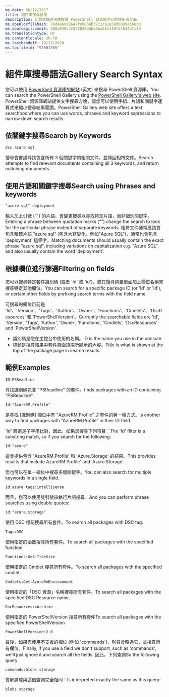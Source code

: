 ```yaml
---
ms.date: 06/12/2017
title: 組件庫搜尋語法
description: 此文章描述用來搜尋 PowerShell 資源庫內容的使用者介面。
ms.openlocfilehash: 7ad486095647f99056b37c2ca1a50db099a166c0
ms.sourcegitcommit: 488a940c7c828820b36a6ba56c119f64614afc29
ms.translationtype: HT
ms.contentlocale: zh-TW
ms.lasthandoff: 10/27/2020
ms.locfileid: "92661365"
---
```

# <a name="gallery-search-syntax"></a><span data-ttu-id="ed717-103">組件庫搜尋語法</span><span class="sxs-lookup"><span data-stu-id="ed717-103">Gallery Search Syntax</span></span>

<span data-ttu-id="ed717-104">您可以使用 [PowerShell 資源庫的網站](https://www.powershellgallery.com/) \(英文\) 來搜尋 PowerShell 資源庫。</span><span class="sxs-lookup"><span data-stu-id="ed717-104">You can search the PowerShell Gallery using the [PowerShell Gallery's web site](https://www.powershellgallery.com/).</span></span> <span data-ttu-id="ed717-105">PowerShell 資源庫網站提供文字搜尋方塊，讓您可以使用字組、片語和關鍵字運算式來縮小搜尋結果範圍。</span><span class="sxs-lookup"><span data-stu-id="ed717-105">PowerShell Gallery web site offers a text searchbox where you can use words, phrases and keyword expressions to narrow down search results.</span></span>

## <a name="search-by-keywords"></a><span data-ttu-id="ed717-106">依關鍵字搜尋</span><span class="sxs-lookup"><span data-stu-id="ed717-106">Search by Keywords</span></span>

```Syntax
dsc azure sql
```

<span data-ttu-id="ed717-107">搜尋會嘗試尋找包含所有 3 個關鍵字的相關文件，並傳回相符文件。</span><span class="sxs-lookup"><span data-stu-id="ed717-107">Search attempts to find relevant documents containing all 3 keywords, and return matching documents.</span></span>

## <a name="search-using-phrases-and-keywords"></a><span data-ttu-id="ed717-108">使用片語和關鍵字搜尋</span><span class="sxs-lookup"><span data-stu-id="ed717-108">Search using Phrases and keywords</span></span>

```Syntax
"azure sql" deployment
```

<span data-ttu-id="ed717-109">輸入加上引號 ("") 的片語，會變更搜尋以尋找特定片語，而非個別關鍵字。</span><span class="sxs-lookup"><span data-stu-id="ed717-109">Entering a phrase between quotation marks ("") change the search to look for the particular phrase instead of separate keywords.</span></span> <span data-ttu-id="ed717-110">相符文件通常應該會包含精確片語 "azure sql" (包含大寫變化，例如"Azure SQL")，通常也會包含 'deployment' 這個字。</span><span class="sxs-lookup"><span data-stu-id="ed717-110">Matching documents should usually contain the exact phrase "azure sql", including variations on capitalization e.g. "Azure SQL", and also usually contain the word 'deployment'.</span></span>

## <a name="filtering-on-fields"></a><span data-ttu-id="ed717-111">根據欄位進行篩選</span><span class="sxs-lookup"><span data-stu-id="ed717-111">Filtering on fields</span></span>

<span data-ttu-id="ed717-112">您可以搜尋特定套件識別碼 (或者 'Id' 或 'id')，或在搜尋詞彙前面加上欄位名稱來搜尋特定其他欄位。</span><span class="sxs-lookup"><span data-stu-id="ed717-112">You can search for a specific package ID (or 'Id' or 'id'), or certain other fields by prefixing search terms with the field name.</span></span>

<span data-ttu-id="ed717-113">可搜尋的欄位目前是 'Id'、'Version'、'Tags'、'Author'、'Owner'、'Functions'、'Cmdlets'、'DscResources' 和 'PowerShellVersion'。</span><span class="sxs-lookup"><span data-stu-id="ed717-113">Currently the searchable fields are 'Id', 'Version', 'Tags', 'Author', 'Owner', 'Functions', 'Cmdlets', 'DscResources' and 'PowerShellVersion'.</span></span>

- <span data-ttu-id="ed717-114">識別碼是您在主控台中使用的名稱。</span><span class="sxs-lookup"><span data-stu-id="ed717-114">ID is the name you use in the console.</span></span>
- <span data-ttu-id="ed717-115">標題是搜尋結果中套件頁面頂端所顯示的內容。</span><span class="sxs-lookup"><span data-stu-id="ed717-115">Title is what is shown at the top of the package page in search results.</span></span>

## <a name="examples"></a><span data-ttu-id="ed717-116">範例</span><span class="sxs-lookup"><span data-stu-id="ed717-116">Examples</span></span>

```Syntax
ID:PSReadline
```

<span data-ttu-id="ed717-117">尋找識別碼包含 "PSReadline" 的套件。</span><span class="sxs-lookup"><span data-stu-id="ed717-117">finds packages with an ID containing "PSReadline".</span></span>

```Syntax
Id:"AzureRM.Profile"
```

<span data-ttu-id="ed717-118">是尋找 [識別碼] 欄位中有 "AzureRM.Profile" 之套件的另一種方式。</span><span class="sxs-lookup"><span data-stu-id="ed717-118">is another way to find packages with "AzureRM.Profile" in their ID field.</span></span>

<span data-ttu-id="ed717-119">'Id' 篩選是子字串比對，因此，如果您搜尋下列項目︰</span><span class="sxs-lookup"><span data-stu-id="ed717-119">The 'Id' filter is a substring match, so if you search for the following:</span></span>

```Syntax
Id:"azure"
```

<span data-ttu-id="ed717-120">這會提供包含 'AzureRM.Profile' 和 'Azure.Storage' 的結果。</span><span class="sxs-lookup"><span data-stu-id="ed717-120">This provides results that include AzureRM.Profile' and 'Azure.Storage'.</span></span>

<span data-ttu-id="ed717-121">您也可以在單一欄位中搜尋多個關鍵字。</span><span class="sxs-lookup"><span data-stu-id="ed717-121">You can also search for multiple keywords in a single field.</span></span>

```Syntax
id:azure tags:intellisense
```

<span data-ttu-id="ed717-122">而且，您可以使用雙引號來執行片語搜尋：</span><span class="sxs-lookup"><span data-stu-id="ed717-122">And you can perform phrase searches using double quotes:</span></span>

```Syntax
id:"azure.storage"
```

<span data-ttu-id="ed717-123">使用 DSC 標記搜尋所有套件。</span><span class="sxs-lookup"><span data-stu-id="ed717-123">To search all packages with DSC tag.</span></span>

```Syntax
Tags:DSC
```

<span data-ttu-id="ed717-124">使用指定的函數搜尋所有套件。</span><span class="sxs-lookup"><span data-stu-id="ed717-124">To search all packages with the specified function.</span></span>

```Syntax
Functions:Get-TreeSize
```

<span data-ttu-id="ed717-125">使用指定的 Cmdlet 搜尋所有套件。</span><span class="sxs-lookup"><span data-stu-id="ed717-125">To search all packages with the specified cmdlet.</span></span>

```Syntax
Cmdlets:Get-AzureRmEnvironment
```

<span data-ttu-id="ed717-126">使用指定的「DSC 資源」名稱搜尋所有套件。</span><span class="sxs-lookup"><span data-stu-id="ed717-126">To search all packages with the specified DSC Resource name.</span></span>

```Syntax
DscResources:xArchive
```

<span data-ttu-id="ed717-127">使用指定的 PowerShellVersion 搜尋所有套件</span><span class="sxs-lookup"><span data-stu-id="ed717-127">To search all packages with the specified PowerShellVersion</span></span>

```Syntax
PowerShellVersion:2.0
```

<span data-ttu-id="ed717-128">最後，如果您使用不支援的欄位 (例如 'commands')，則只會略過它，並搜尋所有欄位。</span><span class="sxs-lookup"><span data-stu-id="ed717-128">Finally, if you use a field we don't support, such as 'commands', we'll just ignore it and search all the fields.</span></span> <span data-ttu-id="ed717-129">因此，下列查詢</span><span class="sxs-lookup"><span data-stu-id="ed717-129">So the following query</span></span>

```Syntax
commands:blobs storage
```

<span data-ttu-id="ed717-130">會解譯成與這個查詢完全相同︰</span><span class="sxs-lookup"><span data-stu-id="ed717-130">Is interpreted exactly the same as this query:</span></span>

```Syntax
blobs storage
```
